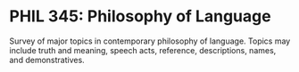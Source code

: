 # PHIL 345: Philosophy of Language

Survey of major topics in contemporary philosophy of language. Topics may include truth and meaning, speech acts, reference, descriptions, names, and demonstratives.
